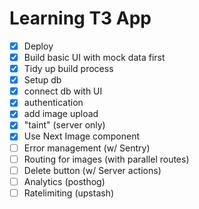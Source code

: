 # Learning T3 App

- [X] Deploy
- [X] Build basic UI with mock data first
- [X] Tidy up build process
- [X] Setup db
- [X] connect db with UI
- [X] authentication
- [X] add image upload
- [X] "taint" (server only)
- [X] Use Next Image component
- [ ] Error management (w/ Sentry)
- [ ] Routing for images (with parallel routes)
- [ ] Delete button (w/ Server actions)
- [ ] Analytics (posthog)
- [ ] Ratelimiting (upstash)